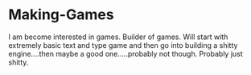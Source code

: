 # Making-Games
I am become interested in games. Builder of games. Will start with extremely basic text and type game and then go into building a shitty engine....then maybe a good one.....probably not though. Probably just shitty.
